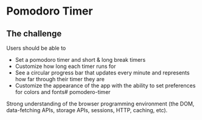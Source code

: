 # Pomodoro Timer

## The challenge
Users should be able to

- Set a pomodoro timer and short & long break timers
- Customize how long each timer runs for
- See a circular progress bar that updates every minute and represents how far through their timer they are
- Customize the appearance of the app with the ability to set preferences for colors and fonts# pomodero-timer



Strong understanding of the browser programming environment (the DOM, data-fetching APIs, storage APIs, sessions, HTTP, caching, etc).